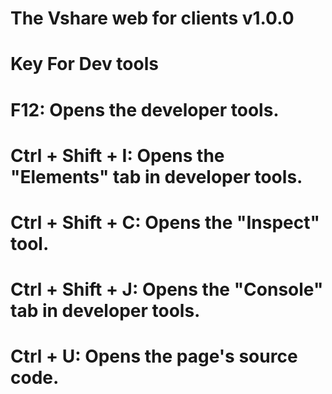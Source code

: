 # The Vshare web for clients v1.0.0

# Key For Dev tools
# F12: Opens the developer tools.
# Ctrl + Shift + I: Opens the "Elements" tab in developer tools.
# Ctrl + Shift + C: Opens the "Inspect" tool.
# Ctrl + Shift + J: Opens the "Console" tab in developer tools.
# Ctrl + U: Opens the page's source code.
